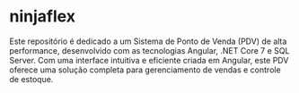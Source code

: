 # ninjaflex
Este repositório é dedicado a um Sistema de Ponto de Venda (PDV) de alta performance, desenvolvido com as tecnologias Angular, .NET Core 7 e SQL Server. Com uma interface intuitiva e eficiente criada em Angular, este PDV oferece uma solução completa para gerenciamento de vendas e controle de estoque.
